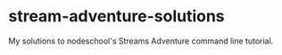 # stream-adventure-solutions
My solutions to nodeschool's Streams Adventure command line tutorial.  
